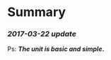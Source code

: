 Summary
==========================

### *2017-03-22 update*

Ps: __*The unit is basic and simple*.__	


